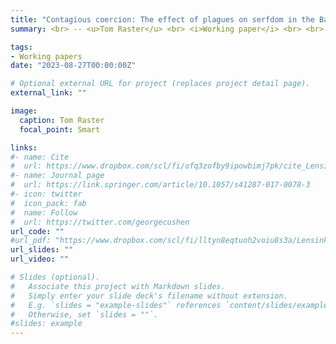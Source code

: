 ```yaml
---
title: "Contagious coercion: The effect of plagues on serfdom in the Baltics"
summary: <br> -- <u>Tom Raster</u> <br> <i>Working paper</i> <br> <br> <p style="line-height:85%"> <small> Labor scarcity is the main hypothesized determinant of labor coercion (Domar, 1970), however, its effects are theoretically ambiguous and remain empirically untested. This paper provides the first causal estimate of the effect of labor scarcity on labor coercion. I obtain quasi-exogenous variation in labor scarcity from immense spatial dispersion in deaths from three plagues in the Baltics (1605-6, 1657, 1710-2), which I show is uncorrelated to a host of local, pre-plague characteristics. To measure the intensity of labor coercion, I hand-collect thousands of serf labor contracts in Estonia and Latvia, which capture the work obligations of serfs. I find that labor scarcity substantially raises coercion in line with Domar (1970). Investigating mechanisms, I find that this effect is enhanced by the lack of outside options and increased labor monopsony power, in line with theoretical models. Investigating the consequences of (labor-scarcity instrumented) coercion, I find negative effects on education and increased migration. Taken together, these findings highlight the conditions under which labor scarcity raises coercion and provide suggestive evidence of why it does not in other cases (e.g., post-Black Death Western Europe). <br> <br> <i> presented at&#58; LSE, Princeton, Harvard, PSE, EHESS </i></small> </p>

tags:
- Working papers
date: "2023-08-27T00:00:00Z"

# Optional external URL for project (replaces project detail page).
external_link: ""

image:
  caption: Tom Raster
  focal_point: Smart

links:
#- name: Cite
#  url: https://www.dropbox.com/scl/fi/ofq3zofby9ipowbimj7pk/cite_Lensink_Raster_Timmer_2017_Liquidity-Constraints-and-Willingness-to-Pay-for-Solar-Lamps-and-Water-Filters-in-Jakarta.txt?rlkey=3nf7i4o6kbrpoz6po7ecy8lo1&dl=0
#- name: Journal page
#  url: https://link.springer.com/article/10.1057/s41287-017-0078-3
#- icon: twitter
#  icon_pack: fab
#  name: Follow
#  url: https://twitter.com/georgecushen
url_code: ""
#url_pdf: "https://www.dropbox.com/scl/fi/lltyn8eqtuoh2voiu8s3a/Lensink_Raster_Timmer_2017_Liquidity-Constraints-and-Willingness-to-Pay-for-Solar-Lamps-and-Water-Filters-in-Jakarta.pdf?rlkey=2zs3qsxio2x4849ipge4t2yar&dl=0"
url_slides: ""
url_video: ""

# Slides (optional).
#   Associate this project with Markdown slides.
#   Simply enter your slide deck's filename without extension.
#   E.g. `slides = "example-slides"` references `content/slides/example-slides.md`.
#   Otherwise, set `slides = ""`.
#slides: example
---
```




